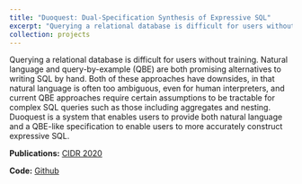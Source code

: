 ```yaml
---
title: "Duoquest: Dual-Specification Synthesis of Expressive SQL"
excerpt: "Querying a relational database is difficult for users without training. Natural language and query-by-example (QBE) are both promising alternatives to writing SQL by hand. Both of these approaches have downsides, in that natural language is often too ambiguous, even for human interpreters, and current QBE approaches require certain assumptions to be tractable for complex SQL queries such as those including aggregates and nesting. Duoquest is a system that enables users to provide both natural language and a QBE-like specification to enable users to more accurately construct expressive SQL."
collection: projects
---
```


Querying a relational database is difficult for users without training. Natural language and query-by-example (QBE) are both promising alternatives to writing SQL by hand. Both of these approaches have downsides, in that natural language is often too ambiguous, even for human interpreters, and current QBE approaches require certain assumptions to be tractable for complex SQL queries such as those including aggregates and nesting. Duoquest is a system that enables users to provide both natural language and a QBE-like specification to enable users to more accurately construct expressive SQL.

**Publications:** [CIDR 2020](/assets/files/duoquest_cidr2020.pdf)

**Code:** [Github](https://github.com/umich-dbgroup/duoquest)
